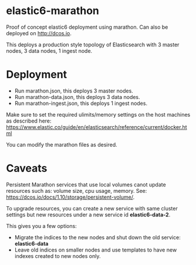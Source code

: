 # elastic6-marathon
Proof of concept elastic6 deployment using marathon. Can also be deployed on http://dcos.io.

This deploys a production style topology of Elasticsearch with 3 master nodes, 3 data nodes, 1 ingest node.

# Deployment
- Run marathon.json, this deploys 3 master nodes.
- Run marathon-data.json, this deploys 3 data nodes.
- Run marathon-ingest.json, this deploys 1 ingest nodes.

Make sure to set the required ulimits/memory settings on the host machines as described here: https://www.elastic.co/guide/en/elasticsearch/reference/current/docker.html

You can modify the marathon files as desired.

# Caveats
Persistent Marathon services that use local volumes canot update resources such as: volume size, cpu usage, memory. See: https://dcos.io/docs/1.10/storage/persistent-volume/.

To upgrade resources, you can create a new service with same cluster settings but new resources under a new service id  **elastic6-data-2**.

This gives you a few options:

- Migrate the indices to the new nodes and shut down the old service: **elastic6-data**
- Leave old indices on smaller nodes and use templates to have new indexes created to new nodes only.
